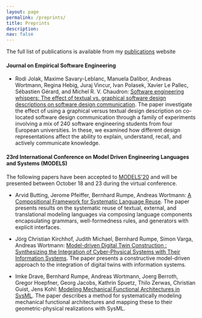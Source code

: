 ```yaml
---
layout: page
permalink: /preprints/
title: Preprints
description: 
nav: false
---
```


The full list of publications is available from my [publications](../publications/) website

#### Journal on Empirical Software Engineering

- Rodi Jolak, Maxime Savary-Leblanc, Manuela Dalibor, Andreas Wortmann, Regina Hebig, Juraj Vincur, Ivan Polasek, Xavier Le Pallec, Sébastien Gérard, and Michel R. V. Chaudron: [Software engineering whispers: The effect of textual vs. graphical software design descriptions on software design communication](https://link.springer.com/article/10.1007/s10664-020-09835-6?wt_mc=Internal.Event.1.SEM.ArticleAuthorOnlineFirst). The paper investigate the effect of using a graphical versus textual design description on co-located software design communication through a family of experiments involving a mix of 240 software engineering students from four European universities. In these, we examined how different design representations affect the ability to explain, understand, recall, and actively communicate knowledge.

#### 23rd International Conference on Model Driven Engineering Languages and Systems (MODELS)

The following papers have been accepted to [MODELS'20](http://www.modelsconference.org/) and will be presented between October 18 and 23 during the virtual conference.

- Arvid Butting, Jerome Pfeiffer, Bernhard Rumpe, Andreas Wortmann: [A Compositional Framework for Systematic Language Reuse](https://raw.githubusercontent.com/awortmann/awortmann.github.io/master/downloads/preprints/2020/models/A_Compositional_Frameworkfor_Systematic_Modeling_Language_Reuse.pdf). The paper presents results on the systematic reuse of textual, external, and translational modeling languages via composing language components encapsulating grammars, well-formedness rules, and generators with explicit interfaces.

- Jörg Christian Kirchhof, Judith Michael, Bernhard Rumpe, Simon Varga, Andreas Wortmann: [Model-driven Digital Twin Construction : Synthesizing the Integration of Cyber-Physical Systems with Their Information Systems](https://raw.githubusercontent.com/awortmann/awortmann.github.io/master/downloads/preprints/2020/models/Model-driven_Digital_Twin_Construction_-_Synthesizing_the_Integration_of_Cyber-Physical_Systems_with_Their_Information_Systems.pdf). The paper presents a constructive model-driven approach to the integration of digital twins with information systems.

- Imke Drave, Bernhard Rumpe, Andreas Wortmann, Joerg Berroth, Gregor Hoepfner, Georg Jacobs, Kathrin Spuetz, Thilo Zerwas, Christian Guist, Jens Kohl: [Modeling Mechanical Functional Architectures in SysML](https://raw.githubusercontent.com/awortmann/awortmann.github.io/master/downloads/preprints/2020/models/Modeling_Mechanical_Functional_Architectures_in_SysML.PDF). The paper describes a method for systematically modeling mechanical functional architectures and mapping these to their geometric-physical realizations with SysML.
